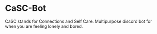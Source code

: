 # CaSC-Bot
CaSC stands for Connections and Self Care. Multipurpose discord bot for when you are feeling lonely and bored.

